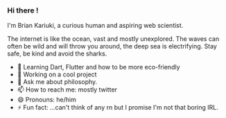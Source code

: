 ### Hi there !

I'm Brian Kariuki, a curious human and aspiring web scientist.

The internet is like the ocean, vast and mostly unexplored. The waves can often be wild and will throw you around, the deep sea is electrifying. Stay safe, be kind and avoid the sharks.


- 🔭 Learning Dart, Flutter and how to be more eco-friendly
- 🌱 Working on a cool project
- 💬 Ask me about philosophy.
- 📫 How to reach me: mostly twitter
- 😄 Pronouns: he/him
- ⚡ Fun fact: ...can't think of any rn but I promise I'm not that boring IRL.

